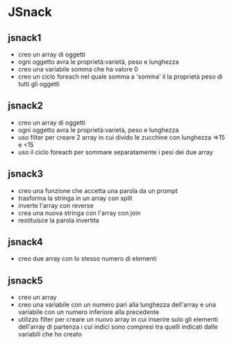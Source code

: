 JSnack
===

## jsnack1
- creo un array di oggetti 
- ogni oggetto avra le proprietà:varietà, peso e lunghezza 
- creo una variabile somma che ha valore 0 
- creo un ciclo foreach nel quale somma a 'somma' il la proprietà peso di tutti gli oggetti 

## jsnack2
- creo un array di oggetti 
- ogni oggetto avra le proprietà:varietà, peso e lunghezza 
- uso filter per creare 2 array in cui divido le zucchine con lunghezza =>15 e <15
- uso il ciclo foreach per sommare separatamente i pesi dei due array 

## jsnack3
- creo una funzione che accetta una parola da un prompt
- trasforma la stringa in un array con split
- inverte l'array con reverse 
- crea una nuova stringa con l'array con join
- restituisce la parola invertita 

## jsnack4
- creo due array con lo stesso numero di elementi 

## jsnack5
- creo un array
- creo una variabile con un numero pari alla lunghezza dell'array e una variabile con un numero inferiore alla precedente 
- utilizzo filter per creare un nuovo array in cui inserire solo gli elementi dell'array di partenza i cui indici sono compresi tra quelli indicati dalle variabili che ho creato 










